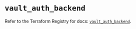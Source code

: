 # `vault_auth_backend`

Refer to the Terraform Registry for docs: [`vault_auth_backend`](https://registry.terraform.io/providers/hashicorp/vault/5.0.0/docs/resources/auth_backend).
